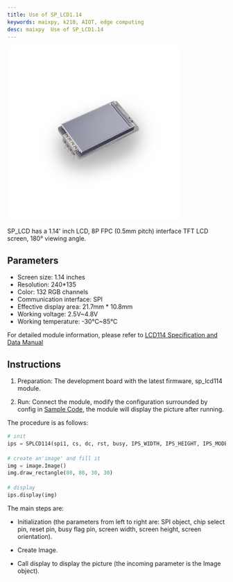 ```yaml
---
title: Use of SP_LCD1.14
keywords: maixpy, k210, AIOT, edge computing
desc: maixpy  Use of SP_LCD1.14
---
```



<img src="../../../assets/hardware/module_spmod/sp_lcd1.14.png"/>

SP_LCD has a 1.14' inch LCD, 8P FPC (0.5mm pitch) interface TFT LCD screen, 180° viewing angle.

## Parameters

* Screen size: 1.14 inches
* Resolution: 240*135
* Color: 132 RGB channels
* Communication interface: SPI
* Effective display area: 21.7mm * 10.8mm
* Working voltage: 2.5V~4.8V
* Working temperature: -30°C~85°C

For detailed module information, please refer to [LCD114 Specification and Data Manual](http://api.dl.sipeed.com/shareURL/MAIX/HDK/sp_mod/sp_lcd114)

## Instructions

1. Preparation: The development board with the latest firmware, sp_lcd114 module.

2. Run: Connect the module, modify the configuration surrounded by config in [Sample Code](https://github.com/sipeed/MaixPy_scripts/tree/master/modules/spmod/sp_lcd114), the module will display the picture after running.

The procedure is as follows:

```python
# init
ips = SPLCD114(spi1, cs, dc, rst, busy, IPS_WIDTH, IPS_HEIGHT, IPS_MODE)

# create an'image' and fill it
img = image.Image()
img.draw_rectangle(80, 80, 30, 30)

# display
ips.display(img)
```

The main steps are:

* Initialization (the parameters from left to right are: SPI object, chip select pin, reset pin, busy flag pin, screen width, screen height, screen orientation).

* Create Image.
  
* Call display to display the picture (the incoming parameter is the Image object).

